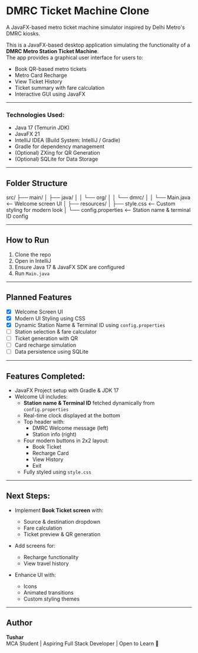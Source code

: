 # DMRC Ticket Machine Clone

A JavaFX-based metro ticket machine simulator inspired by Delhi Metro's DMRC kiosks.

This is a JavaFX-based desktop application simulating the functionality of a **DMRC Metro Station Ticket Machine**.  
The app provides a graphical user interface for users to:
- Book QR-based metro tickets
- Metro Card Recharge
- View Ticket History
- Ticket summary with fare calculation
- Interactive GUI using JavaFX

---

### Technologies Used:
- Java 17 (Temurin JDK)
- JavaFX 21
- IntelliJ IDEA (Build System: IntelliJ / Gradle)
- Gradle for dependency management
- (Optional) ZXing for QR Generation
- (Optional) SQLite for Data Storage

---

## Folder Structure
src/
├── main/
│ ├── java/
│ │ └── org/
│ │ └── dmrc/
│ │ └── Main.java <-- Welcome screen UI
│
├── resources/
│ ├── style.css <-- Custom styling for modern look
│ └── config.properties <-- Station name & terminal ID config


---

## How to Run

1. Clone the repo
2. Open in IntelliJ
3. Ensure Java 17 & JavaFX SDK are configured
4. Run `Main.java`

---

## Planned Features

- [x] Welcome Screen UI
- [x] Modern UI Styling using CSS
- [x] Dynamic Station Name & Terminal ID using `config.properties`
- [ ] Station selection & fare calculator
- [ ] Ticket generation with QR
- [ ] Card recharge simulation
- [ ] Data persistence using SQLite

---

## Features Completed:
- JavaFX Project setup with Gradle & JDK 17
- Welcome UI includes:
    - **Station name & Terminal ID** fetched dynamically from `config.properties`
    - Real-time clock displayed at the bottom
    - Top header with:
        - DMRC Welcome message (left)
        - Station info (right)
    - Four modern buttons in 2x2 layout:
        - Book Ticket
        - Recharge Card
        - View History
        - Exit
    - Fully styled using `style.css`

---

## Next Steps:
- Implement **Book Ticket screen** with:
    - Source & destination dropdown
    - Fare calculation
    - Ticket preview & QR generation

- Add screens for:
    - Recharge functionality
    - View travel history

- Enhance UI with:
    - Icons
    - Animated transitions
    - Custom styling themes

---

## Author
**Tushar**  
MCA Student | Aspiring Full Stack Developer | Open to Learn 🚀
